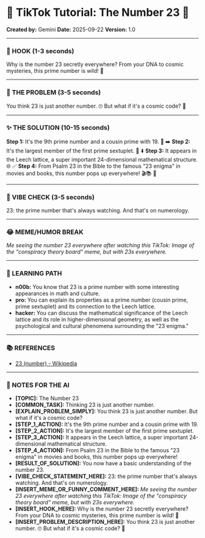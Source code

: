 
# 🎵 TikTok Tutorial: The Number 23 🎵

**Created by:** Gemini
**Date:** 2025-09-22
**Version:** 1.0

---

### 🤩 HOOK (1-3 seconds)

Why is the number 23 secretly everywhere? From your DNA to cosmic mysteries, this prime number is wild! 🤯

---

### 🤔 THE PROBLEM (3-5 seconds)

You think 23 is just another number. 🙄 But what if it's a cosmic code? 🤫

---

### ✨ THE SOLUTION (10-15 seconds)

**Step 1:** It's the 9th prime number and a cousin prime with 19. 🔢 ➡️
**Step 2:** It's the largest member of the first prime sextuplet. 🌟 ⬇️
**Step 3:** It appears in the Leech lattice, a super important 24-dimensional mathematical structure. 🌐 ✅
**Step 4:** From Psalm 23 in the Bible to the famous "23 enigma" in movies and books, this number pops up everywhere! 🎬📚 🎉

---

### 💅 VIBE CHECK (3-5 seconds)

23: the prime number that's always watching. And that's on numerology.

---

### 😂 MEME/HUMOR BREAK

*Me seeing the number 23 everywhere after watching this TikTok:*
*Image of the "conspiracy theory board" meme, but with 23s everywhere.*

---

### 🧠 LEARNING PATH

*   **n00b:** You know that 23 is a prime number with some interesting appearances in math and culture.
*   **pro:** You can explain its properties as a prime number (cousin prime, prime sextuplet) and its connection to the Leech lattice.
*   **hacker:** You can discuss the mathematical significance of the Leech lattice and its role in higher-dimensional geometry, as well as the psychological and cultural phenomena surrounding the "23 enigma."

---

### 📚 REFERENCES

*   [23 (number) - Wikipedia](https://en.wikipedia.org/wiki/23_(number))

---

### 📝 NOTES FOR THE AI

*   **[TOPIC]:** The Number 23
*   **[COMMON_TASK]:** Thinking 23 is just another number.
*   **[EXPLAIN_PROBLEM_SIMPLY]:** You think 23 is just another number. But what if it's a cosmic code?
*   **[STEP_1_ACTION]:** It's the 9th prime number and a cousin prime with 19.
*   **[STEP_2_ACTION]:** It's the largest member of the first prime sextuplet.
*   **[STEP_3_ACTION]:** It appears in the Leech lattice, a super important 24-dimensional mathematical structure.
*   **[STEP_4_ACTION]:** From Psalm 23 in the Bible to the famous "23 enigma" in movies and books, this number pops up everywhere!
*   **[RESULT_OF_SOLUTION]:** You now have a basic understanding of the number 23.
*   **[VIBE_CHECK_STATEMENT_HERE]:** 23: the prime number that's always watching. And that's on numerology.
*   **[INSERT_MEME_OR_FUNNY_COMMENT_HERE]:** *Me seeing the number 23 everywhere after watching this TikTok:*
*Image of the "conspiracy theory board" meme, but with 23s everywhere.*
*   **[INSERT_HOOK_HERE]:** Why is the number 23 secretly everywhere? From your DNA to cosmic mysteries, this prime number is wild! 🤯
*   **[INSERT_PROBLEM_DESCRIPTION_HERE]:** You think 23 is just another number. 🙄 But what if it's a cosmic code? 🤫
